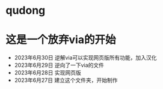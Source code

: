 # qudong
# 这是一个放弃via的开始
* 2023年6月30日
  逆解via可以实现网页版所有功能，加入汉化
* 2023年6月29日
  逆向了一下via的文件
* 2023年6月28日
  实现网页版
* 2023年6月27日
  建立这个文件夹，开始制作